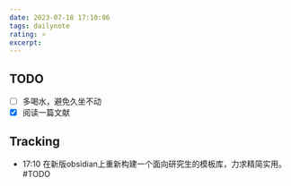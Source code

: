 ```yaml
---
date: 2023-07-18 17:10:06
tags: dailynote
rating: ⭐
excerpt: 
---
```


## TODO

- [ ] 多喝水，避免久坐不动
- [x] 阅读一篇文献

## Tracking

- 17:10 在新版obsidian上重新构建一个面向研究生的模板库，力求精简实用。 #TODO

